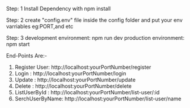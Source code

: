 Step: 1
Install Dependency with npm install

Step: 2
create "config.env" file inside the config folder and put your env varriables eg:PORT,and etc

Step: 3
development environment: npm run dev
production environment: npm start


End-Points Are:-
1. Register User: http://localhost:yourPortNumber/register
2. Login : http://localhost:yourPortNumber/login
3. Update : http://localhost:yourPortNumber/update
4. Delete : http://localhost:yourPortNumber/delete
5. ListUserById : http://localhost:yourPortNumber/list-user/:id
6. SerchUserByName: http://localhost:yourPortNumber/list-user/name